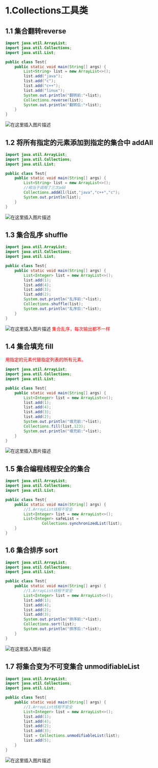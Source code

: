 
# 1.Collections工具类

## 1.1 集合翻转reverse

```java
import java.util.ArrayList;
import java.util.Collections;
import java.util.List;

public class Test{
    public static void main(String[] args) {
        List<String> list = new ArrayList<>();
        list.add("java");
        list.add("c");
        list.add("c++");
        list.add("linux");
        System.out.println("翻转前:"+list);
        Collections.reverse(list);
        System.out.println("翻转后:"+list);
    }
}
```

![在这里插入图片描述](https://img-blog.csdnimg.cn/20190401153956709.png)

## 1.2 将所有指定的元素添加到指定的集合中 addAll
```java
import java.util.ArrayList;
import java.util.Collections;
import java.util.List;

public class Test{
    public static void main(String[] args) {
        List<String> list = new ArrayList<>();
        //相当于调用了三次add
        Collections.addAll(list,"java","c++","c");
        System.out.println(list);
    }
}
```
![在这里插入图片描述](https://img-blog.csdnimg.cn/20190401154549894.png)
## 1.3 集合乱序 shuffle
```java
import java.util.ArrayList;
import java.util.Collections;
import java.util.List;

public class Test{
    public static void main(String[] args) {
        List<Integer> list = new ArrayList<>();
        list.add(1);
        list.add(4);
        list.add(3);
        list.add(2);
        System.out.println("乱序前:"+list);
        Collections.shuffle(list);
        System.out.println("乱序后:"+list);
    }
}
```
![在这里插入图片描述](https://img-blog.csdnimg.cn/2019040116165970.png?x-oss-process=image/watermark,type_ZmFuZ3poZW5naGVpdGk,shadow_10,text_aHR0cHM6Ly9ibG9nLmNzZG4ubmV0L3poYW9fbWlhbw==,size_16,color_FFFFFF,t_70)
<font color = red>集合乱序，每次输出都不一样</font>
## 1.4 集合填充 fill

<font color="#dd0000">用指定的元素代替指定列表的所有元素。 </font>
```java
import java.util.ArrayList;
import java.util.Collections;
import java.util.List;

public class Test{
    public static void main(String[] args) {
        List<Integer> list = new ArrayList<>();
        list.add(1);
        list.add(4);
        list.add(3);
        list.add(2);
        System.out.println("填充前:"+list);
        Collections.fill(list,123);
        System.out.println("填充前:"+list);
    }
}
```
![在这里插入图片描述](https://img-blog.csdnimg.cn/2019040116294324.png)
## 1.5 集合编程线程安全的集合
```java
import java.util.ArrayList;
import java.util.Collections;
import java.util.List;

public class Test{
    public static void main(String[] args) {
        //1.ArrayList线程不安全
        List<Integer> list = new ArrayList<>();
        List<Integer> safeList = 
                Collections.synchronizedList(list);
    }
}
```
## 1.6 集合排序 sort
```java
import java.util.ArrayList;
import java.util.Collections;
import java.util.List;

public class Test{
    public static void main(String[] args) {
        //1.ArrayList线程不安全
        List<Integer> list = new ArrayList<>();
        list.add(1);
        list.add(4);
        list.add(2);
        list.add(3);
        System.out.println("排序前:"+list);
        Collections.sort(list);
        System.out.println("排序后:"+list);
    }
}
```
![在这里插入图片描述](https://img-blog.csdnimg.cn/20190401163706135.png)
## 1.7 将集合变为不可变集合 unmodifiableList
```java
import java.util.ArrayList;
import java.util.Collections;
import java.util.List;

public class Test{
    public static void main(String[] args) {
        //1.ArrayList线程不安全
        List<Integer> list = new ArrayList<>();
        list.add(1);
        list.add(4);
        list.add(2);
        list.add(3);
        list = Collections.unmodifiableList(list);
        list.add(5);
    }
}
```
![在这里插入图片描述](https://img-blog.csdnimg.cn/20190401163924519.png)
